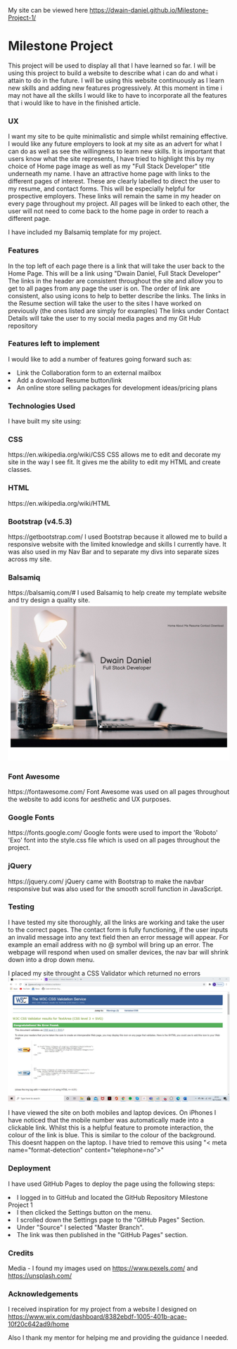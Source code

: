 My site can be viewed here https://dwain-daniel.github.io/Milestone-Project-1/ 

<h1>Milestone Project</h1>

This project will be used to display all that I have learned so far. I will be using this project to build a website to describe what i can do and what i attain to do in the future. 
I will be using this website continuously as I learn new skills and adding new features progressively. At this moment in time i may not have all the skills
I would like to have to incorporate all the features that i would like to have in the finished article.

<h3>UX</h3>

I want my site to be quite minimalistic and simple whilst remaining effective. 
I would like any future employers to look at my site as an advert for what I can do as well as see the willingness to learn new skills.
It is important that users know what the site represents, I have tried to highlight this by my choice of Home page image as well as 
my "Full Stack Developer" title underneath my name. 
I have an attractive home page with links to the different pages of interest. These are clearly labelled to direct the user to my resume, and contact forms. This will be 
especially helpful for prospective employers. 
These links will remain the same in my header on every page throughout my project. All pages will be linked to each other, the user will not need to come back to the home page in order to reach a different page. 

I have included my Balsamiq template for my project. 

<h3>Features</h3>

In the top left of each page there is a link that will take the user back to the Home Page. This will be a link using "Dwain Daniel, Full Stack Developer"
The links in the header are consistent throughout the site and allow you to get to all pages from any page the user is on. The order of link are consistent, also using icons to 
help to better describe the links.
The links in the Resume section will take the user to the sites I have worked on previously (the ones listed are simply for examples)
The links under Contact Details will take the user to my social media pages and my Git Hub repository


<h3>Features left to implement</h3>

I would like to add a number of features going forward such as: <br>
<li>Link the Collaboration form to an external mailbox</li>
<li>Add a download Resume button/link</li>
<li>An online store selling packages for development ideas/pricing plans</li>

<h3> Technologies Used </h3>

I have built my site using: 

<h3>CSS</h3>
https://en.wikipedia.org/wiki/CSS 
CSS allows me to edit and decorate my site in the way I see fit. It gives me the ability to edit my HTML and create classes.

<h3>HTML</h3> 
https://en.wikipedia.org/wiki/HTML 

<h3>Bootstrap (v4.5.3)</h3> 
https://getbootstrap.com/ 
I used Bootstrap because it allowed me to build a responsive website with the limited knowledge and skills I currently have. It was also used in my Nav Bar and
to separate my divs into separate sizes across my site. 

<h3>Balsamiq</h3> 
https://balsamiq.com/# 
I used Balsamiq to help create my template website and try design a quality site. <img src="assets/balsamiq/wireframe.pdf">

<h3>Font Awesome</h3> 
https://fontawesome.com/ 
Font Awesome was used on all pages throughout the website to add icons for aesthetic and UX purposes.

<h3>Google Fonts</h3> 
https://fonts.google.com/
Google fonts were used to import the 'Roboto' 'Exo' font into the style.css file which is used on all pages throughout the project.

<h3>jQuery</h3> 
https://jquery.com/ 
jQuery came with Bootstrap to make the navbar responsive but was also used for the smooth scroll function in JavaScript.

<h3>Testing</h3> 

I have tested my site thoroughly, all the links are working and take the user to the correct pages. 
The contact form is fully functioning, if the user inputs an invalid message into any text field then an error message will appear. For example an 
email address with no @ symbol will bring up an error.
The webpage will respond when used on smaller devices, the nav bar will shrink down into a drop down menu. 

I placed my site throught a CSS Validator which returned no errors <img src="assets/images/CSSValidator.JPG"> 

I have viewed the site on both mobiles and laptop devices. On iPhones I have noticed that the mobile number was automatically made into a clickable link.
Whilst this is a helpful feature to promote interaction, the colour of the link is blue. This is similar to the colour of the background. This doesnt happen on the laptop.
I have tried to remove this using "< meta name="format-detection" content="telephone=no">"

<h3>Deployment</h3>

I have used GitHub Pages to deploy the page using the following steps:

<li>I logged in to GitHub and located the GitHub Repository Milestone Project 1</li>
<li>I then clicked the Settings button on the menu.</li>
<li>I scrolled down the Settings page to the "GitHub Pages" Section.</li>
<li>Under "Source" I selected "Master Branch".</li>
<li>The link was then published in the "GitHub Pages" section.</li>

<h3>Credits</h3>

Media - I found my images used on https://www.pexels.com/ and https://unsplash.com/  

<h3>Acknowledgements</h3> 

I received inspiration for my project from a website I designed on https://www.wix.com/dashboard/8382ebdf-1005-401b-acae-10f20c642ad9/home

Also I thank my mentor for helping me and providing the guidance I needed. 
